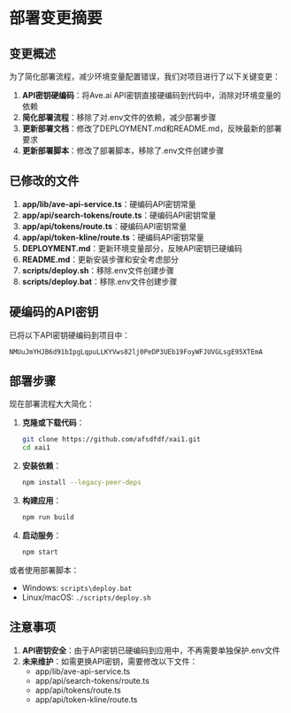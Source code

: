 # 部署变更摘要

## 变更概述

为了简化部署流程，减少环境变量配置错误，我们对项目进行了以下关键变更：

1. **API密钥硬编码**：将Ave.ai API密钥直接硬编码到代码中，消除对环境变量的依赖
2. **简化部署流程**：移除了对.env文件的依赖，减少部署步骤
3. **更新部署文档**：修改了DEPLOYMENT.md和README.md，反映最新的部署要求
4. **更新部署脚本**：修改了部署脚本，移除了.env文件创建步骤

## 已修改的文件

1. **app/lib/ave-api-service.ts**：硬编码API密钥常量
2. **app/api/search-tokens/route.ts**：硬编码API密钥常量
3. **app/api/tokens/route.ts**：硬编码API密钥常量
4. **app/api/token-kline/route.ts**：硬编码API密钥常量
5. **DEPLOYMENT.md**：更新环境变量部分，反映API密钥已硬编码
6. **README.md**：更新安装步骤和安全考虑部分
7. **scripts/deploy.sh**：移除.env文件创建步骤
8. **scripts/deploy.bat**：移除.env文件创建步骤

## 硬编码的API密钥

已将以下API密钥硬编码到项目中：

```
NMUuJmYHJB6d91bIpgLqpuLLKYVws82lj0PeDP3UEb19FoyWFJUVGLsgE95XTEmA
```

## 部署步骤

现在部署流程大大简化：

1. **克隆或下载代码**：
   ```bash
   git clone https://github.com/afsdfdf/xai1.git
   cd xai1
   ```

2. **安装依赖**：
   ```bash
   npm install --legacy-peer-deps
   ```

3. **构建应用**：
   ```bash
   npm run build
   ```

4. **启动服务**：
   ```bash
   npm start
   ```

或者使用部署脚本：
- Windows: `scripts\deploy.bat`
- Linux/macOS: `./scripts/deploy.sh`

## 注意事项

1. **API密钥安全**：由于API密钥已硬编码到应用中，不再需要单独保护.env文件
2. **未来维护**：如需更换API密钥，需要修改以下文件：
   - app/lib/ave-api-service.ts
   - app/api/search-tokens/route.ts
   - app/api/tokens/route.ts
   - app/api/token-kline/route.ts 